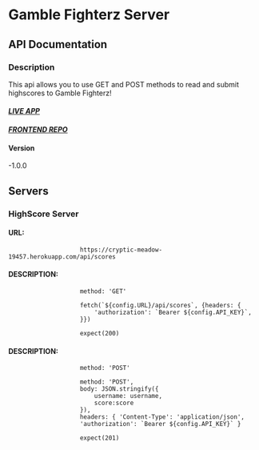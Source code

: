 # Gamble Fighterz Server

## API Documentation

### Description

This api allows you to use GET and POST methods to read and submit highscores to Gamble Fighterz!

#### *[LIVE APP](https://theescaperoom.vercel.app/)*

#### *[FRONTEND REPO](https://github.com/JakelTheDeveloper/gamble-fighterz-app)*

#### Version

-1.0.0

## Servers

### HighScore Server

#### URL: 

```
                    https://cryptic-meadow-19457.herokuapp.com/api/scores
```

#### DESCRIPTION:

 

``` 
                    method: 'GET' 
```

```
                    fetch(`${config.URL}/api/scores`, {headers: {
                        'authorization': `Bearer ${config.API_KEY}`,
                    }})

                    expect(200)
```


#### DESCRIPTION: 



``` 
                    method: 'POST'
```

``` 
                    method: 'POST',
                    body: JSON.stringify({
                        username: username,
                        score:score
                    }),
                    headers: { 'Content-Type': 'application/json',
                    'authorization': `Bearer ${config.API_KEY}` }

                    expect(201)
```      